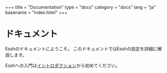 +++
title = "Documentation"
type = "docs"
category = "docs"
lang = "ja"
basename = "index.html"
+++


# ドキュメント

Esshのドキュメントにようこそ。 このドキュメントではEsshの設定を詳細に解説します。

Esshへの入門は[イントロダクション](/intro/ja/index.html)から初めてください。
